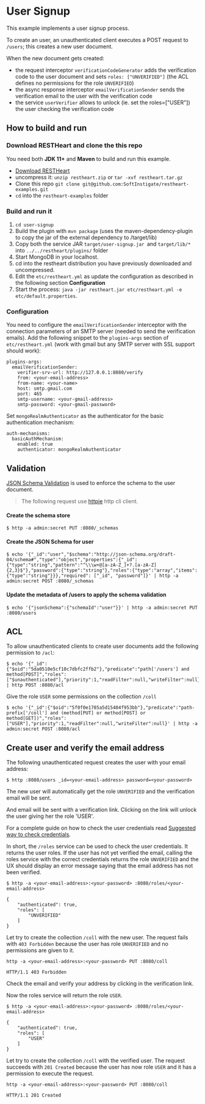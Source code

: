 # User Signup

This example implements a user signup process.

To create an user, an unauthenticated client executes a POST request to `/users`; this  creates a new user document.

When the new document gets created:

- the request interceptor `verificationCodeGenerator` adds the verification code to the user document and sets `roles: ["UNVERIFIED"]` (the ACL defines no permissions for the role `UNVERIFIED`)
- the async response interceptor `emailVerificationSender` sends the verification email to the user with the verification code
- the service `userVerifier` allows to unlock (ie. set the roles=["USER"]) the user checking the verification code

## How to build and run

### Download RESTHeart and clone the this repo

You need both **JDK 11+** and **Maven** to build and run this example.

-   [Download RESTHeart](https://github.com/SoftInstigate/restheart/releases/)
-   uncompress it: `unzip restheart.zip` or `tar -xvf restheart.tar.gz`
-   Clone this repo `git clone git@github.com:SoftInstigate/restheart-examples.git`
-   `cd` into the `restheart-examples` folder

### Build and run it

1. `cd user-signup`
1. Build the plugin with `mvn package` (uses the maven-dependency-plugin to copy the jar of the external dependency to /target/lib)
1. Copy both the service JAR `target/user-signup.jar `and `target/lib/*` into `../../restheart/plugins/` folder
1. Start MongoDB in your localhost.
1. cd into the restheart distribution you have previously downloaded and uncompressed.
1. Edit the `etc/restheart.yml` as update the configuration as described in the following section **Configuration**
1. Start the process: `java -jar restheart.jar etc/restheart.yml -e etc/default.properties`.

### Configuration

You need to configure the `emailVerificationSender` interceptor with the connection parameters of an SMTP server (needed to send the verification emails). Add the following snippet to the `plugins-args` section of `etc/restheart.yml` (work with gmail but any SMTP server with SSL support should work):

```
plugins-args:
  emailVerificationSender:
    verifier-srv-url: http://127.0.0.1:8080/verify
    from: <your-email-address>
    from-name: <your-name>
    host: smtp.gmail.com
    port: 465
    smtp-username: <your-gmail-address>
    smtp-password: <your-gmail-password>
```

Set `mongoRealmAuthenticator` as the authenticator for the basic authentication mechanism:

```
auth-mechanisms:
  basicAuthMechanism:
    enabled: true
    authenticator: mongoRealmAuthenticator
```

## Validation

[JSON Schema Validation](https://restheart.org/docs/json-schema-validation/) is used to enforce the schema to the user document.

> The following request use [httpie](https://httpie.org) http cli client.


#### Create the schema store

```
$ http -a admin:secret PUT :8080/_schemas
```


#### Create the JSON Schema for user

```
$ echo '{"_id":"user","$schema":"http://json-schema.org/draft-04/schema#","type":"object","properties":{"_id":{"type":"string","pattern":"^\\\w+@[a-zA-Z_]+?.[a-zA-Z]{2,3}$"},"password":{"type":"string"},"roles":{"type":"array","items":{"type":"string"}}},"required": ["_id", "password"]}' | http -a admin:secret POST :8080/_schemas
```


#### Update the metadata of /users to apply the schema validation

```
$ echo '{"jsonSchema":{"schemaId":"user"}}' | http -a admin:secret PUT :8080/users
```

## ACL

To allow unauthenticated clients to create user documents add the following permission to `/acl`:

```
$ echo '{"_id":{"$oid":"5da0510e5cf10c7dbfc2ffb2"},"predicate":"path['/users'] and method[POST]","roles":["$unauthenticated"],"priority":1,"readFilter":null,"writeFilter":null}' | http POST :8080/acl
```

Give the role `USER` some permissions on the collection `/coll`

```
$ echo '{"_id":{"$oid":"5f0f0e1785a5d15404f953bb"},"predicate":"path-prefix['/coll'] and (method[PUT] or method[POST] or method[GET])","roles":["USER"],"priority":1,"readFilter":null,"writeFilter":null}' | http -a admin:secret POST :8080/acl
```

## Create user and verify the email address 

The following unauthenticated request creates the user with your email address:

```
$ http :8080/users _id=<your-email-address> password=<your-password>
```

The new user will automatically get the role `UNVERIFIED` and the verification email will be sent.

And email will be sent with a verification link. Clicking on the link will unlock the user giving her the role 'USER'.

For a complete guide on how to check the user credentials read [Suggested way to check credentials](https://restheart.org/docs/security/how-clients-authenticate/#suggested-way-to-check-credentials).

In short, the `/roles` service can be used to check the user credentials. It returns the user roles. If the user has not yet verified the email, calling the roles service with the correct credentials returns the role `UNVERIFIED` and the UX should display an error message saying that the email address has not been verified.

```
$ http -a <your-email-address>:<your-password> :8080/roles/<your-email-address>

{
    "authenticated": true, 
    "roles": [
        "UNVERIFIED"
    ]
}
```

Let try to create the collection `/coll` with the new user. The request fails with `403 Forbidden` because the user has role `UNVERIFIED` and no permissions are given to it.

```
http -a <your-email-address>:<your-password> PUT :8080/coll

HTTP/1.1 403 Forbidden
```

Check the email and verify your address by clicking in the verification link. 

Now the roles service will return the role `USER`. 

```
$ http -a <your-email-address>:<your-password> :8080/roles/<your-email-address>

{
    "authenticated": true, 
    "roles": [
        "USER"
    ]
}
```

Let try to create the collection `/coll` with the verified user. The request succeeds with `201 Created` because the user has now role `USER` and it has a permission to execute the request.

```
http -a <your-email-address>:<your-password> PUT :8080/coll

HTTP/1.1 201 Created
```
